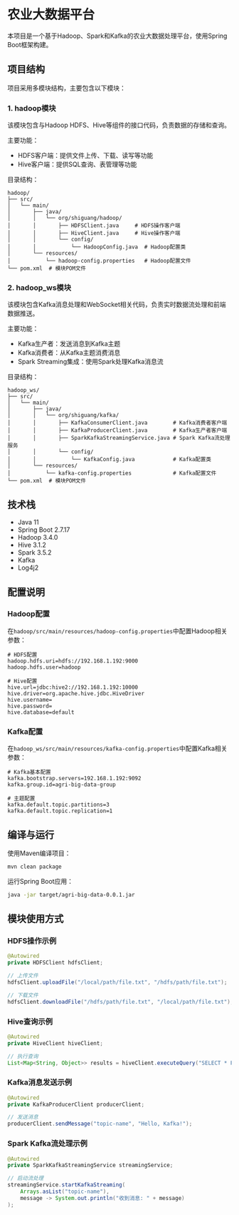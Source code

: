# 农业大数据平台

本项目是一个基于Hadoop、Spark和Kafka的农业大数据处理平台，使用Spring Boot框架构建。

## 项目结构

项目采用多模块结构，主要包含以下模块：

### 1. hadoop模块

该模块包含与Hadoop HDFS、Hive等组件的接口代码，负责数据的存储和查询。

主要功能：
- HDFS客户端：提供文件上传、下载、读写等功能
- Hive客户端：提供SQL查询、表管理等功能

目录结构：
```
hadoop/
├── src/
│   └── main/
│       ├── java/
│       │   └── org/shiguang/hadoop/
│       │       ├── HDFSClient.java     # HDFS操作客户端
│       │       ├── HiveClient.java     # Hive操作客户端
│       │       └── config/
│       │           └── HadoopConfig.java  # Hadoop配置类
│       └── resources/
│           └── hadoop-config.properties   # Hadoop配置文件
└── pom.xml  # 模块POM文件
```

### 2. hadoop_ws模块

该模块包含Kafka消息处理和WebSocket相关代码，负责实时数据流处理和前端数据推送。

主要功能：
- Kafka生产者：发送消息到Kafka主题
- Kafka消费者：从Kafka主题消费消息
- Spark Streaming集成：使用Spark处理Kafka消息流

目录结构：
```
hadoop_ws/
├── src/
│   └── main/
│       ├── java/
│       │   └── org/shiguang/kafka/
│       │       ├── KafkaConsumerClient.java        # Kafka消费者客户端
│       │       ├── KafkaProducerClient.java        # Kafka生产者客户端
│       │       ├── SparkKafkaStreamingService.java # Spark Kafka流处理服务
│       │       └── config/
│       │           └── KafkaConfig.java            # Kafka配置类
│       └── resources/
│           └── kafka-config.properties             # Kafka配置文件
└── pom.xml  # 模块POM文件
```

## 技术栈

- Java 11
- Spring Boot 2.7.17
- Hadoop 3.4.0
- Hive 3.1.2
- Spark 3.5.2
- Kafka
- Log4j2

## 配置说明

### Hadoop配置

在`hadoop/src/main/resources/hadoop-config.properties`中配置Hadoop相关参数：

```properties
# HDFS配置
hadoop.hdfs.uri=hdfs://192.168.1.192:9000
hadoop.hdfs.user=hadoop

# Hive配置
hive.url=jdbc:hive2://192.168.1.192:10000
hive.driver=org.apache.hive.jdbc.HiveDriver
hive.username=
hive.password=
hive.database=default
```

### Kafka配置

在`hadoop_ws/src/main/resources/kafka-config.properties`中配置Kafka相关参数：

```properties
# Kafka基本配置
kafka.bootstrap.servers=192.168.1.192:9092
kafka.group.id=agri-big-data-group

# 主题配置
kafka.default.topic.partitions=3
kafka.default.topic.replication=1
```

## 编译与运行

使用Maven编译项目：

```bash
mvn clean package
```

运行Spring Boot应用：

```bash
java -jar target/agri-big-data-0.0.1.jar
```

## 模块使用方式

### HDFS操作示例

```java
@Autowired
private HDFSClient hdfsClient;

// 上传文件
hdfsClient.uploadFile("/local/path/file.txt", "/hdfs/path/file.txt");

// 下载文件
hdfsClient.downloadFile("/hdfs/path/file.txt", "/local/path/file.txt");
```

### Hive查询示例

```java
@Autowired
private HiveClient hiveClient;

// 执行查询
List<Map<String, Object>> results = hiveClient.executeQuery("SELECT * FROM users LIMIT 10");
```

### Kafka消息发送示例

```java
@Autowired
private KafkaProducerClient producerClient;

// 发送消息
producerClient.sendMessage("topic-name", "Hello, Kafka!");
```

### Spark Kafka流处理示例

```java
@Autowired
private SparkKafkaStreamingService streamingService;

// 启动流处理
streamingService.startKafkaStreaming(
    Arrays.asList("topic-name"),
    message -> System.out.println("收到消息: " + message)
);
``` 